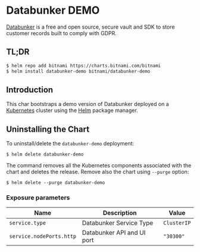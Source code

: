 # Databunker DEMO

[Databunker](https://databunker.org) is a free and open source, secure vault and SDK to store customer records built to comply with GDPR.

## TL;DR

```bash
$ helm repo add bitnami https://charts.bitnami.com/bitnami
$ helm install databunker-demo bitnami/databunker-demo
```

## Introduction

This char bootstraps a demo version of Databunker deployed on a [Kubernetes](https://kubernetes.io) cluster using the [Helm](https://helm.sh) package manager.

## Uninstalling the Chart

To uninstall/delete the `databunker-demo` deployment:

```console
$ helm delete databunker-demo
```
The command removes all the Kubernetes components associated with the chart and deletes the release. Remove also the chart using `--purge` option:

```console
$ helm delete --purge databunker-demo
```
 
### Exposure parameters

| Name                            | Description                                                                                                                      | Value                    |
| ------------------------------- | -------------------------------------------------------------------------------------------------------------------------------- | ------------------------ |
| `service.type`                  | Databunker Service Type                                                                                                 | `ClusterIP`              |
| `service.nodePorts.http`        | Databunker API and UI port                                                                                              | `"30300"`   
